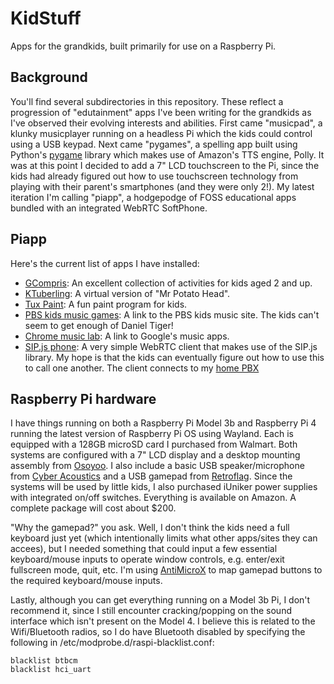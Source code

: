 # KidStuff
Apps for the grandkids, built primarily for use on a Raspberry Pi.

## Background
You'll find several subdirectories in this repository.  These reflect a progression of "edutainment" apps I've been writing for the grandkids as I've observed their evolving interests and abilities.  First came "musicpad", a klunky musicplayer running on a headless Pi which the kids could control using a USB keypad.  Next came "pygames", a spelling app built using Python's [pygame](https://www.pygame.org/) library which makes use of Amazon's TTS engine, Polly.  It was at this point I decided to add a 7" LCD touchscreen to the Pi, since the kids had already figured out how to use touchscreen technology from playing with their parent's smartphones (and they were only 2!).  My latest iteration I'm calling "piapp", a hodgepodge of FOSS educational apps bundled with an integrated WebRTC SoftPhone.

## Piapp
Here's the current list of apps I have installed:
+ [GCompris](https://www.gcompris.net/): An excellent collection of activities for kids aged 2 and up.
+ [KTuberling](https://apps.kde.org/ktuberling/): A virtual version of "Mr Potato Head".
+ [Tux Paint](https://tuxpaint.org/): A fun paint program for kids.
+ [PBS kids music games](https://pbskids.org/games/music): A link to the PBS kids music site.  The kids can't seem to get enough of Daniel Tiger!
+ [Chrome music lab](https://musiclab.chromeexperiments.com/): A link to Google's music apps.
+ [SIP.js phone](https://sipjs.com/): A very simple WebRTC client that makes use of the SIP.js library.  My hope is that the kids can eventually figure out how to use this to call one another.  The client connects to my [home PBX](https://pbxmyhome.mckblog.net)

## Raspberry Pi hardware
I have things running on both a Raspberry Pi Model 3b and Raspberry Pi 4 running the latest version of Raspberry Pi OS using Wayland.  Each is equipped with a 128GB microSD card I purchased from Walmart. Both systems are configured with a 7" LCD display and a desktop mounting assembly from [Osoyoo](https://osoyoo.com/).  I also include a basic USB speaker/microphone from [Cyber Acoustics](https://www.cyberacoustics.com/) and a USB gamepad from [Retroflag](https://retroflag.com/). Since the systems will be used by little kids, I also purchased iUniker power supplies with integrated on/off switches. Everything is available on Amazon.  A complete package will cost about $200.

"Why the gamepad?" you ask.  Well, I don't think the kids need a full keyboard just yet (which intentionally limits what other apps/sites they can accees), but I needed something that could input a few essential keyboard/mouse inputs to operate window controls, e.g. enter/exit fullscreen mode, quit, etc.  I'm using [AntiMicroX](https://github.com/AntiMicroX/antimicrox) to map gamepad buttons to the required keyboard/mouse inputs.

Lastly, although you can get everything running on a Model 3b Pi, I don't recommend it, since I still encounter cracking/popping on the sound interface which isn't present on the Model 4. I believe this is related to the Wifi/Bluetooth radios, so I do have Bluetooth disabled by specifying the following in /etc/modprobe.d/raspi-blacklist.conf:
```
blacklist btbcm
blacklist hci_uart
```
